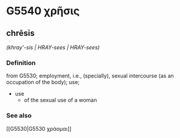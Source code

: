 # G5540 χρῆσις

## chrēsis

_(khray'-sis | HRAY-sees | HRAY-sees)_

### Definition

from G5530; employment, i.e., (specially), sexual intercourse (as an occupation of the body); use; 

- use
  - of the sexual use of a woman

### See also

[[G5530|G5530 χράομαι]]
